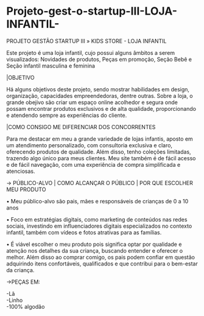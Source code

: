 # Projeto-gest-o-startup-III-LOJA-INFANTIL-
PROJETO GESTÃO STARTUP III » KIDS STORE - LOJA INFANTIL

Este projeto é uma loja infantil, cujo possui alguns âmbitos a serem visualizados: 
Novidades de produtos, Peças em promoção, Seção Bebê e Seção infantil masculina e feminina 


|OBJETIVO 

Há alguns objetivos deste projeto, sendo mostrar habilidades em design, organização, 
capacidades empreendedoras, dentre outras.
Sobre a loja, o grande obejivo são criar um espaço online acolhedor e segura onde possam encontrar produtos 
exclusivos e de alta qualidade, proporcionando e atendendo sempre as experiências do cliente.

|COMO CONSIGO ME DIFERENCIAR DOS CONCORRENTES

Para me destacar em meu a grande variedade de lojas infantis, aposto em um atendimento personalizado, com consultoria exclusiva e claro, oferecendo produtos de qualidade. 
Além disso, tenho coleções limitadas, trazendo algo único para meus clientes. Meu site também é de fácil acesso e de fácil navegação, com uma experiência de compra 
simplificada e atenciosas.


→ PÚBLICO-ALVO | COMO ALCANÇAR O PÚBLICO |
POR QUE ESCOLHER MEU PRODUTO

• Meu público-alvo são pais, mães e responsáveis de crianças de 0 a 10 anos

• Foco em estratégias digitais, como marketing de conteúdos nas redes sociais, investindo em influenciadores digitais especializados no 
contexto infantil, também com vídeos e fotos atrativas para as famílias.

• É viável escolher o meu produto pois significa optar por qualidade e atenção nos detalhes da sua criança, buscando entender e oferecer o melhor.
Além disso ao comprar comigo, os pais podem confiar em questão adquirindo itens confortáveis, qualificados e que contribui para o bem-estar da criança.

→PEÇAS EM:

-Lã  
-Linho  
-100% algodão
